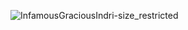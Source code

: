 
![InfamousGraciousIndri-size_restricted](https://user-images.githubusercontent.com/78900612/110190999-90e95580-7e26-11eb-9bbf-482381c44067.gif)


